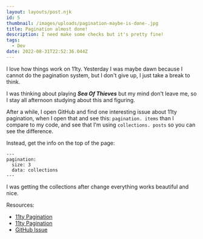 ```yaml
---
layout: layouts/post.njk
id: 5
thumbnail: /images/uploads/pagination-maybe-is-done-.jpg
title: Pagination almost done!
description: I need make some checks but it's pretty fine!
tags:
  - Dev
date: 2022-08-31T22:52:36.044Z
---
```

I love how things work on 11ty. Yesterday I was maybe dawn because I cannot do the pagination system, but I don't give up, I just take a break to think.

I was thinking about playing ***Sea Of Thieves*** but my mind don't leave me, so I stay all afternoon studying about this and figuring. 

After a while, I open GitHub and find one interesting issue about 11ty pagination, when I open that and see this: `pagination. items` than I compare to my code, and see that I'm using `collections. posts` so you can see the difference.

Instead, get the info on the top of the page:

```
---
pagination:
  size: 3
  data: collections
---
```

I was getting the collections after change everything works beautiful and nice.

Resources:

* [11ty Pagination](https://www.11ty.dev/docs/pagination/)
* [11ty Pagination](https://www.11ty.dev/docs/pagination/nav/)
* [GitHub Issue](https://github.com/11ty/eleventy/issues/455)